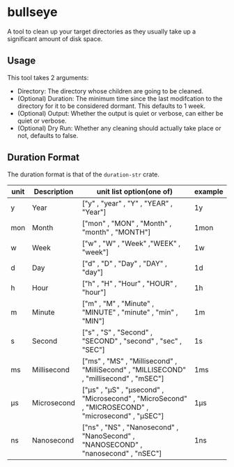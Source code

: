 # bullseye
A tool to clean up your target directories as they usually take up a significant amount of disk space.

## Usage
This tool takes 2 arguments:
  - Directory: The directory whose children are going to be cleaned.
  - (Optional) Duration: The minimum time since the last modifcation to the directory for it to be considered dormant. This defaults to 1 week.
  - (Optional) Output: Whether the output is quiet or verbose, can either be quiet or verbose.
  - (Optional) Dry Run: Whether any cleaning should actually take place or not, defaults to false.

## Duration Format
The duration format is that of the `duration-str` crate.

| unit | Description | unit list option(one of)                                                                         | example |
| ---- | ----------- | ------------------------------------------------------------------------------------------------ | ------- |
| y    | Year        | ["y" , "year" , "Y" , "YEAR" , "Year"]                                                           | 1y      |
| mon  | Month       | ["mon" , "MON" , "Month" , "month" , "MONTH"]                                                      | 1mon    |
| w    | Week        | ["w" , "W" , "Week" ,"WEEK" , "week"]                                                              | 1w      |
| d    | Day         | ["d" , "D" , "Day" , "DAY" , "day"]                                                                | 1d      |
| h    | Hour        | ["h" , "H" , "Hour" , "HOUR" , "hour"]                                                             | 1h      |
| m    | Minute      | ["m" , "M" , "Minute" , "MINUTE" , "minute" , "min" , "MIN"]                                       | 1m      |
| s    | Second      | ["s" , "S" , "Second" , "SECOND" , "second" , "sec" , "SEC"]                                       | 1s      |
| ms   | Millisecond | ["ms" , "MS" , "Millisecond" , "MilliSecond" , "MILLISECOND" , "millisecond" , "mSEC"]             | 1ms     |
| µs   | Microsecond | ["µs" , "µS" , "µsecond" , "Microsecond" , "MicroSecond" , "MICROSECOND" , "microsecond" , "µSEC"] | 1µs     |
| ns   | Nanosecond  | ["ns" , "NS" , "Nanosecond" , "NanoSecond" , "NANOSECOND" , "nanosecond" , "nSEC"]                 | 1ns     |

